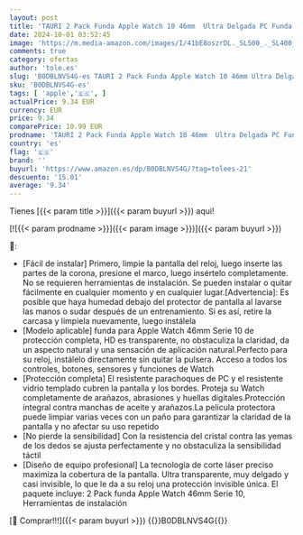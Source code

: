 ```yaml
---
layout: post
title: 'TAURI 2 Pack Funda Apple Watch 10 46mm  Ultra Delgada PC Funda  Protección Completa  Protector Apple Watch 46mm[contra caídas] Resistente a arañazos Protector Pantalla'
date: 2024-10-01 03:52:45
image: 'https://m.media-amazon.com/images/I/41bE8oszrDL._SL500_._SL400_.jpg'
comments: true
category: ofertas
author: 'tole.es'
slug: 'B0DBLNVS4G-es TAURI 2 Pack Funda Apple Watch 10 46mm Ultra Delgada PC...'
sku: 'B0DBLNVS4G-es'
tags: [ 'apple','🇪🇸', ]
actualPrice: 9.34 EUR
currency: EUR
price: 9.34
comparePrice: 10.99 EUR
prodname: 'TAURI 2 Pack Funda Apple Watch 10 46mm  Ultra Delgada PC Funda  Protección Completa  Protector Apple Watch 46mm[contra caídas] Resistente a arañazos Protector Pantalla'
country: 'es'
flag: '🇪🇸'
brand: ''
buyurl: 'https://www.amazon.es/dp/B0DBLNVS4G/?tag=tolees-21'
descuento: '15.01'
average: '9.34'
---
```


Tienes [{{< param title >}}]({{< param buyurl >}}) aqui!

[![{{< param prodname >}}]({{< param image >}})]({{< param buyurl >}})

🔎:

- [Fácil de instalar] Primero, limpie la pantalla del reloj, luego inserte las partes de la corona, presione el marco, luego insértelo completamente. No se requieren herramientas de instalación. Se pueden instalar o quitar fácilmente en cualquier momento y en cualquier lugar.[Advertencia]: Es posible que haya humedad debajo del protector de pantalla al lavarse las manos o sudar después de un entrenamiento. ​Si es así, retire la carcasa y límpiela nuevamente, luego instálela
- [Modelo aplicable] funda para Apple Watch 46mm Serie 10 de protección completa, HD es transparente, no obstaculiza la claridad, da un aspecto natural y una sensación de aplicación natural.Perfecto para su reloj, instálelo directamente sin quitar la pulsera. Acceso a todos los controles, botones, sensores y funciones de Watch
- [Protección completa] El resistente parachoques de PC y el resistente vidrio templado cubren la pantalla y los bordes. Proteja su Watch completamente de arañazos, abrasiones y huellas digitales.Protección integral contra manchas de aceite y arañazos.La película protectora puede limpiar varias veces con un paño para garantizar la claridad de la pantalla y no afectar su uso repetido
- [No pierde la sensibilidad] Con la resistencia del cristal contra las yemas de los dedos se ajusta perfectamente y no obstaculiza la sensibilidad táctil
- [Diseño de equipo profesional] La tecnología de corte láser preciso maximiza la cobertura de la pantalla. Ultra transparente, muy delgado y casi invisible, lo que le da a su reloj una protección invisible única. El paquete incluye: 2 Pack funda Apple Watch 46mm Serie 10, Herramientas de instalación

[🛒 Comprar!!!]({{< param buyurl >}})
{{<world>}}B0DBLNVS4G{{</world>}}
